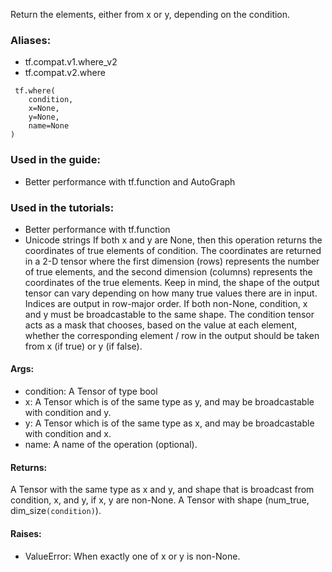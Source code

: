 Return the elements, either from x or y, depending on the condition.
### Aliases:
- tf.compat.v1.where_v2
- tf.compat.v2.where

```
 tf.where(
    condition,
    x=None,
    y=None,
    name=None
)
```
### Used in the guide:
- Better performance with tf.function and AutoGraph
### Used in the tutorials:
- Better performance with tf.function
- Unicode strings
If both x and y are None, then this operation returns the coordinates of true elements of condition. The coordinates are returned in a 2-D tensor where the first dimension (rows) represents the number of true elements, and the second dimension (columns) represents the coordinates of the true elements. Keep in mind, the shape of the output tensor can vary depending on how many true values there are in input. Indices are output in row-major order.
If both non-None, condition, x and y must be broadcastable to the same shape.
The condition tensor acts as a mask that chooses, based on the value at each element, whether the corresponding element / row in the output should be taken from x (if true) or y (if false).
#### Args:
- condition: A Tensor of type bool
- x: A Tensor which is of the same type as y, and may be broadcastable with condition and y.
- y: A Tensor which is of the same type as x, and may be broadcastable with condition and x.
- name: A name of the operation (optional).
#### Returns:
A Tensor with the same type as x and y, and shape that is broadcast from condition, x, and y, if x, y are non-None. A Tensor with shape (num_true, dim_size`(condition)`).
#### Raises:
- ValueError: When exactly one of x or y is non-None.
